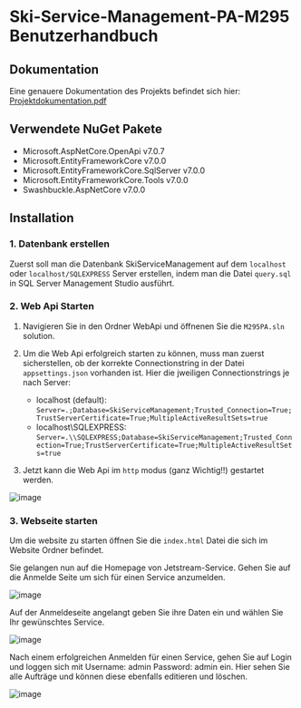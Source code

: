# Ski-Service-Management-PA-M295 Benutzerhandbuch

## Dokumentation

Eine genauere Dokumentation des Projekts befindet sich hier: [Projektdokumentation.pdf](./Projektdokumentation.pdf)


## Verwendete NuGet Pakete

- Microsoft.AspNetCore.OpenApi v7.0.7
- Microsoft.EntityFrameworkCore v7.0.0
- Microsoft.EntityFrameworkCore.SqlServer v7.0.0
- Microsoft.EntityFrameworkCore.Tools v7.0.0
- Swashbuckle.AspNetCore v7.0.0

## Installation

### 1. Datenbank erstellen

Zuerst soll man die Datenbank SkiServiceManagement auf dem ```localhost``` oder ```localhost/SQLEXPRESS``` Server erstellen, indem man die Datei ```query.sql``` in SQL Server Management Studio ausführt.


### 2. Web Api Starten

1. Navigieren Sie in den Ordner WebApi und öffnenen Sie die ```M295PA.sln``` solution.
2. Um die Web Api erfolgreich starten zu können, muss man zuerst sicherstellen, ob der korrekte Connectionstring in der Datei ```appsettings.json``` vorhanden ist. Hier die jweiligen Connectionstrings je nach Server:
    
   - localhost (default): ```Server=.;Database=SkiServiceManagement;Trusted_Connection=True;TrustServerCertificate=True;MultipleActiveResultSets=true```
   - localhost\SQLEXPRESS: ```Server=.\\SQLEXPRESS;Database=SkiServiceManagement;Trusted_Connection=True;TrustServerCertificate=True;MultipleActiveResultSets=true```
     
4. Jetzt kann die Web Api im ```http``` modus (ganz Wichtig!!) gestartet werden.

![image](https://github.com/iliakalygin/PA-M295/assets/58369822/f17bd223-e293-4a56-8560-d5fa05131a10)

### 3. Webseite starten

Um die website zu starten öffnen Sie die ```index.html``` Datei die sich im Website Ordner befindet.
 
Sie gelangen nun auf die Homepage von Jetstream-Service. Gehen Sie auf die Anmelde Seite um sich für einen Service anzumelden.

 ![image](https://github.com/iliakalygin/PA-M295/assets/58369822/b8afca63-45ad-4db4-a544-fbd57f2e1406)


  Auf der Anmeldeseite angelangt geben Sie ihre Daten ein und wählen Sie Ihr gewünschtes Service.

![image](https://github.com/iliakalygin/PA-M295/assets/58369822/ea8f54c7-9255-45d4-a03b-5bae3cf7634d)


Nach einem erfolgreichen Anmelden für einen Service, gehen Sie auf Login und loggen sich mit Username: admin Password: admin ein. Hier sehen Sie alle Aufträge und können diese ebenfalls editieren und löschen.

 ![image](https://github.com/iliakalygin/PA-M295/assets/58369822/ecc7e8ee-93c0-4b28-af03-b3b6342980fd)


